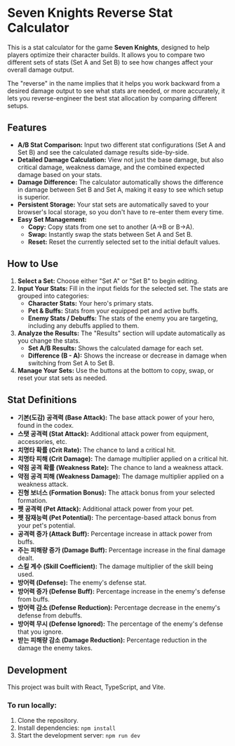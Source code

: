# Seven Knights Reverse Stat Calculator

This is a stat calculator for the game **Seven Knights**, designed to help players optimize their character builds. It allows you to compare two different sets of stats (Set A and Set B) to see how changes affect your overall damage output.

The "reverse" in the name implies that it helps you work backward from a desired damage output to see what stats are needed, or more accurately, it lets you reverse-engineer the best stat allocation by comparing different setups.

## Features

*   **A/B Stat Comparison:** Input two different stat configurations (Set A and Set B) and see the calculated damage results side-by-side.
*   **Detailed Damage Calculation:** View not just the base damage, but also critical damage, weakness damage, and the combined expected damage based on your stats.
*   **Damage Difference:** The calculator automatically shows the difference in damage between Set B and Set A, making it easy to see which setup is superior.
*   **Persistent Storage:** Your stat sets are automatically saved to your browser's local storage, so you don't have to re-enter them every time.
*   **Easy Set Management:**
    *   **Copy:** Copy stats from one set to another (A→B or B→A).
    *   **Swap:** Instantly swap the stats between Set A and Set B.
    *   **Reset:** Reset the currently selected set to the initial default values.

## How to Use

1.  **Select a Set:** Choose either "Set A" or "Set B" to begin editing.
2.  **Input Your Stats:** Fill in the input fields for the selected set. The stats are grouped into categories:
    *   **Character Stats:** Your hero's primary stats.
    *   **Pet & Buffs:** Stats from your equipped pet and active buffs.
    *   **Enemy Stats / Debuffs:** The stats of the enemy you are targeting, including any debuffs applied to them.
3.  **Analyze the Results:** The "Results" section will update automatically as you change the stats.
    *   **Set A/B Results:** Shows the calculated damage for each set.
    *   **Difference (B - A):** Shows the increase or decrease in damage when switching from Set A to Set B.
4.  **Manage Your Sets:** Use the buttons at the bottom to copy, swap, or reset your stat sets as needed.

## Stat Definitions

*   **기본(도감) 공격력 (Base Attack):** The base attack power of your hero, found in the codex.
*   **스탯 공격력 (Stat Attack):** Additional attack power from equipment, accessories, etc.
*   **치명타 확률 (Crit Rate):** The chance to land a critical hit.
*   **치명타 피해 (Crit Damage):** The damage multiplier applied on a critical hit.
*   **약점 공격 확률 (Weakness Rate):** The chance to land a weakness attack.
*   **약점 공격 피해 (Weakness Damage):** The damage multiplier applied on a weakness attack.
*   **진형 보너스 (Formation Bonus):** The attack bonus from your selected formation.
*   **펫 공격력 (Pet Attack):** Additional attack power from your pet.
*   **펫 잠재능력 (Pet Potential):** The percentage-based attack bonus from your pet's potential.
*   **공격력 증가 (Attack Buff):** Percentage increase in attack power from buffs.
*   **주는 피해량 증가 (Damage Buff):** Percentage increase in the final damage dealt.
*   **스킬 계수 (Skill Coefficient):** The damage multiplier of the skill being used.
*   **방어력 (Defense):** The enemy's defense stat.
*   **방어력 증가 (Defense Buff):** Percentage increase in the enemy's defense from buffs.
*   **방어력 감소 (Defense Reduction):** Percentage decrease in the enemy's defense from debuffs.
*   **방어력 무시 (Defense Ignored):** The percentage of the enemy's defense that you ignore.
*   **받는 피해량 감소 (Damage Reduction):** Percentage reduction in the damage the enemy takes.

## Development

This project was built with React, TypeScript, and Vite.

### To run locally:

1.  Clone the repository.
2.  Install dependencies: `npm install`
3.  Start the development server: `npm run dev`